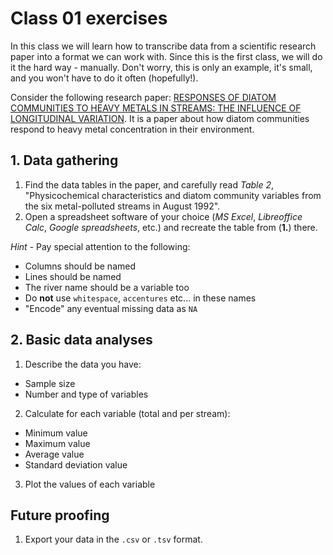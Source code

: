 # Class 01 exercises

In this class we will learn how to transcribe data from a scientific research paper into a format we can work with. Since this is the first class, we will do it the hard way - manually. Don't worry, this is only an example, it's small, and you won't have to do it often (hopefully!).

Consider the following research paper: [RESPONSES OF DIATOM COMMUNITIES TO HEAVY METALS IN STREAMS: THE INFLUENCE OF LONGITUDINAL VARIATION][1]. It is a paper about how diatom communities respond to heavy metal concentration in their environment.


## 1. Data gathering

1. Find the data tables in the paper, and carefully read *Table 2*, "Physicochemical characteristics and diatom community variables from the six metal-polluted streams in August 1992".
2. Open a spreadsheet software of your choice (*MS Excel*, *Libreoffice Calc*, *Google spreadsheets*, etc.) and recreate the table from (**1.**) there.

*Hint* - Pay special attention to the following:

* Columns should be named
* Lines should be named
* The river name should be a variable too
* Do **not** use `whitespace`, `accentures` etc... in these names
* "Encode" any eventual missing data as `NA`


## 2. Basic data analyses

1. Describe the data you have:
 * Sample size
 * Number and type of variables
2. Calculate for each variable (total and per stream):
 * Minimum value
 * Maximum value
 * Average value
 * Standard deviation value
3. Plot the values of each variable


## Future proofing

1. Export your data in the `.csv` or `.tsv` format.

[1]: https://doi.org/10.1890/1051-0761(1998)008[0631:RODCTH]2.0.CO;2
